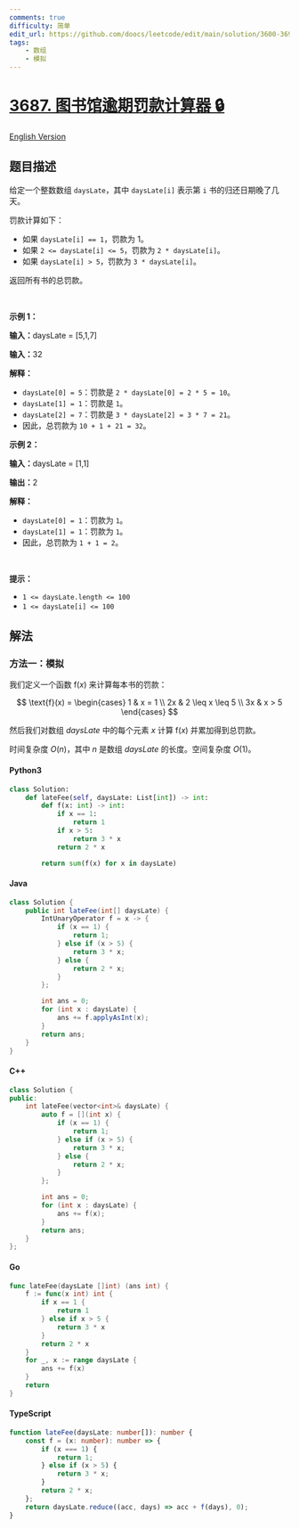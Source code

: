 ```yaml
---
comments: true
difficulty: 简单
edit_url: https://github.com/doocs/leetcode/edit/main/solution/3600-3699/3687.Library%20Late%20Fee%20Calculator/README.md
tags:
    - 数组
    - 模拟
---
```


<!-- problem:start -->

# [3687. 图书馆逾期罚款计算器 🔒](https://leetcode.cn/problems/library-late-fee-calculator)

[English Version](/solution/3600-3699/3687.Library%20Late%20Fee%20Calculator/README_EN.md)

## 题目描述

<!-- description:start -->

<p>给定一个整数数组&nbsp;<code>daysLate</code>，其中&nbsp;<code>daysLate[i]</code>&nbsp;表示第&nbsp;<code>i</code>&nbsp;书的归还日期晚了几天。</p>

<p>罚款计算如下：</p>

<ul>
	<li>如果&nbsp;<code>daysLate[i] == 1</code>，罚款为 1。</li>
	<li>如果&nbsp;<code>2 &lt;= daysLate[i] &lt;= 5</code>，罚款为&nbsp;<code>2 * daysLate[i]</code>。</li>
	<li>如果&nbsp;<code>daysLate[i] &gt; 5</code>，罚款为&nbsp;<code>3 * daysLate[i]</code>。</li>
</ul>

<p>返回所有书的总罚款。</p>

<p>&nbsp;</p>

<p><strong class="example">示例&nbsp;1：</strong></p>

<div class="example-block">
<p><span class="example-io"><b>输入：</b>daysLate = [5,1,7]</span></p>

<p><span class="example-io"><b>输入：</b>32</span></p>

<p><strong>解释：</strong></p>

<ul>
	<li><code>daysLate[0] = 5</code>：罚款是&nbsp;<code>2 * daysLate[0] = 2 * 5 = 10</code>。</li>
	<li><code>daysLate[1] = 1</code>：罚款是&nbsp;<code>1</code>。</li>
	<li><code>daysLate[2] = 7</code>：罚款是&nbsp;<code>3 * daysLate[2] = 3 * 7 = 21</code>。</li>
	<li>因此，总罚款为&nbsp;<code>10 + 1 + 21 = 32</code>。</li>
</ul>
</div>

<p><strong class="example">示例 2：</strong></p>

<div class="example-block">
<p><span class="example-io"><b>输入：</b>daysLate = [1,1]</span></p>

<p><span class="example-io"><b>输出：</b>2</span></p>

<p><strong>解释：</strong></p>

<ul>
	<li><code>daysLate[0] = 1</code>：罚款为&nbsp;<code>1</code>。</li>
	<li><code>daysLate[1] = 1</code>：罚款为&nbsp;<code>1</code>。</li>
	<li>因此，总罚款为&nbsp;<code>1 + 1 = 2</code>。</li>
</ul>
</div>

<p>&nbsp;</p>

<p><strong>提示：</strong></p>

<ul>
	<li><code>1 &lt;= daysLate.length &lt;= 100</code></li>
	<li><code>1 &lt;= daysLate[i] &lt;= 100</code></li>
</ul>

<!-- description:end -->

## 解法

<!-- solution:start -->

### 方法一：模拟

我们定义一个函数 $\text{f}(x)$ 来计算每本书的罚款：

$$
\text{f}(x) = \begin{cases}
1 & x = 1 \\
2x & 2 \leq x \leq 5 \\
3x & x > 5
\end{cases}
$$

然后我们对数组 $\textit{daysLate}$ 中的每个元素 $x$ 计算 $\text{f}(x)$ 并累加得到总罚款。

时间复杂度 $O(n)$，其中 $n$ 是数组 $\textit{daysLate}$ 的长度。空间复杂度 $O(1)$。

<!-- tabs:start -->

#### Python3

```python
class Solution:
    def lateFee(self, daysLate: List[int]) -> int:
        def f(x: int) -> int:
            if x == 1:
                return 1
            if x > 5:
                return 3 * x
            return 2 * x

        return sum(f(x) for x in daysLate)
```

#### Java

```java
class Solution {
    public int lateFee(int[] daysLate) {
        IntUnaryOperator f = x -> {
            if (x == 1) {
                return 1;
            } else if (x > 5) {
                return 3 * x;
            } else {
                return 2 * x;
            }
        };

        int ans = 0;
        for (int x : daysLate) {
            ans += f.applyAsInt(x);
        }
        return ans;
    }
}
```

#### C++

```cpp
class Solution {
public:
    int lateFee(vector<int>& daysLate) {
        auto f = [](int x) {
            if (x == 1) {
                return 1;
            } else if (x > 5) {
                return 3 * x;
            } else {
                return 2 * x;
            }
        };

        int ans = 0;
        for (int x : daysLate) {
            ans += f(x);
        }
        return ans;
    }
};
```

#### Go

```go
func lateFee(daysLate []int) (ans int) {
	f := func(x int) int {
		if x == 1 {
			return 1
		} else if x > 5 {
			return 3 * x
		}
		return 2 * x
	}
	for _, x := range daysLate {
		ans += f(x)
	}
	return
}
```

#### TypeScript

```ts
function lateFee(daysLate: number[]): number {
    const f = (x: number): number => {
        if (x === 1) {
            return 1;
        } else if (x > 5) {
            return 3 * x;
        }
        return 2 * x;
    };
    return daysLate.reduce((acc, days) => acc + f(days), 0);
}
```

<!-- tabs:end -->

<!-- solution:end -->

<!-- problem:end -->
